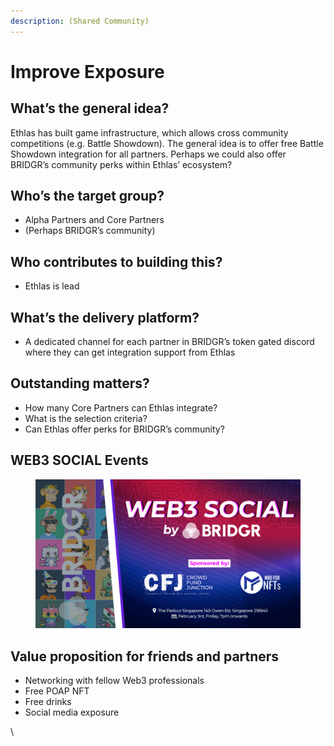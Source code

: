 ```yaml
---
description: (Shared Community)
---
```


# Improve Exposure

## What’s the general idea?

Ethlas has built game infrastructure, which allows cross community competitions (e.g. Battle Showdown). The general idea is to offer free Battle Showdown integration for all partners. Perhaps we could also offer BRIDGR’s community perks within Ethlas’ ecosystem?

## Who’s the target group?

* Alpha Partners and Core Partners
* (Perhaps BRIDGR’s community)

## Who contributes to building this?

* Ethlas is lead

## What’s the delivery platform?

* A dedicated channel for each partner in BRIDGR’s token gated discord where they can get integration support from Ethlas&#x20;

## Outstanding matters?

* How many Core Partners can Ethlas integrate?
* What is the selection criteria?
* Can Ethlas offer perks for BRIDGR’s community?

## WEB3 SOCIAL Events

<figure><img src="../../.gitbook/assets/bridgr-1920.jpg" alt=""><figcaption></figcaption></figure>

## Value proposition for friends and partners

* Networking with fellow Web3 professionals
* Free POAP NFT
* Free drinks
* Social media exposure

\
